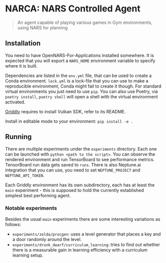 # NARCA: NARS Controlled Agent
> An agent capable of playing various games in Gym environments, using NARS for planning

## Installation
You need to have OpenNARS-For-Applications installed somewhere. It is expected that you will export a `NARS_HOME` environment
variable to specify where it is built.

Dependencies are listed in the `env.yml` file, that can be used to create a Conda environment.
`lock.yml` is a lock-file that you can use to make a reproducible environment, Conda might fail to create it though. For standard virtual environments you just need to use `pip`.
You can also use Poetry, via `poetry install`, `poetry shell` will open a shell with the virtual environment activated.

[Griddly](https://github.com/Bam4d/Griddly) requires to install Vulkan SDK, refer to its README.

Install in editable mode to your environment: `pip install -e .`

## Running
There are multiple experiments under the `experiments` directory. Each one can be launched with `python <path to the script>`. You can observe the rendered environment
and run TensorBoard to see performance metrics. TensorBoard run data gets saved to `runs`.
There is also Neptune.ai integration that you can use, you need to set `NEPTUNE_PROJECT` and `NEPTUNE_API_TOKEN`.

Each Griddly environment has its own subdirectory, each has at least the `main` experiment - this is supposed to hold the currently established simplest best performing agent.

### Notable experiments
Besides the usual `main` experiments there are some interesting variations as follows:
- `experiments/zelda/procgen`: uses a level generator that places a key and a door randomly around the level.
- `experiments/drunk_dwarf/curriculum_learning`: tries to find out whether there is a measurable gain in learning efficiency with a curriculum learning setup.
